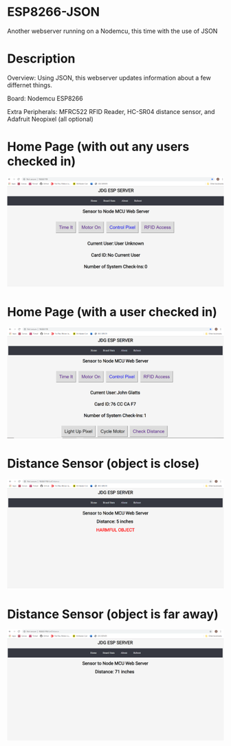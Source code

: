# ESP8266-JSON
Another webserver running on a Nodemcu, this time with the use of JSON



# Description
Overview: Using JSON, this webserver updates information about a few differnet things. 


Board: Nodemcu ESP8266


Extra Peripherals: MFRC522 RFID Reader, HC-SR04 distance sensor, and Adafruit Neopixel (all optional)








# Home Page (with out any users checked in)
![alt text](https://github.com/jglatts/ESP8266-JSON/blob/master/server-icons/home-page.png)









# Home Page (with a user checked in)
![alt text](https://github.com/jglatts/ESP8266-JSON/blob/master/server-icons/user-checked-in.png)





# Distance Sensor (object is close)
![alt text](https://github.com/jglatts/ESP8266-JSON/blob/master/server-icons/distance-small.png)





# Distance Sensor (object is far away)
![alt text](https://github.com/jglatts/ESP8266-JSON/blob/master/server-icons/distance-big.png)
